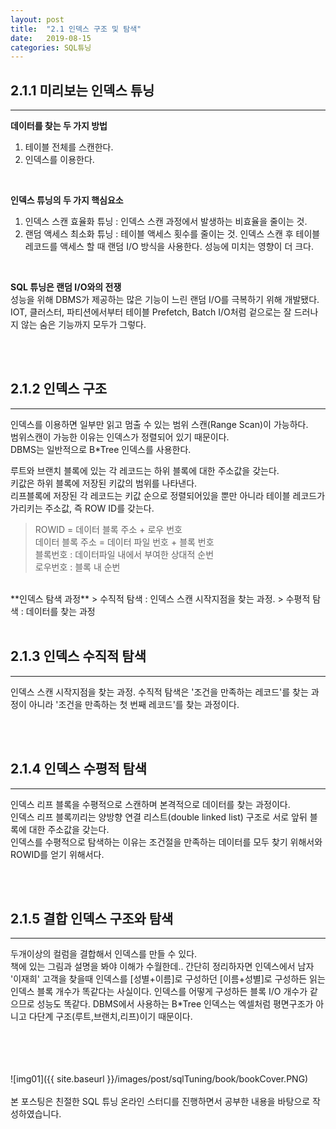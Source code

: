 ```yaml
---
layout: post
title:  "2.1 인덱스 구조 및 탐색"
date:   2019-08-15
categories: SQL튜닝
---  
```

## 2.1.1 미리보는 인덱스 튜닝
---
**데이터를 찾는 두 가지 방법**  
1) 테이블 전체를 스캔한다.  
2) 인덱스를 이용한다.  

<br>

**인덱스 튜닝의 두 가지 핵심요소**  
1) 인덱스 스캔 효율화 튜닝 : 인덱스 스캔 과정에서 발생하는 비효율을 줄이는 것.  
2) 랜덤 액세스 최소화 튜닝 : 테이블 액세스 횟수를 줄이는 것. 인덱스 스캔 후 테이블 레코드를 액세스 할 때 랜덤 I/O 방식을 사용한다. 성능에 미치는 영향이 더 크다.  

<br>

**SQL 튜닝은 랜덤 I/O와의 전쟁**  
성능을 위해 DBMS가 제공하는 많은 기능이 느린 랜덤 I/O를 극복하기 위해 개발됐다. IOT, 클러스터, 파티션에서부터 테이블 Prefetch, Batch I/O처럼 겉으로는 잘 드러나지 않는 숨은 기능까지 모두가 그렇다.  

<br>
<br>

## 2.1.2 인덱스 구조
---
인덱스를 이용하면 일부만 읽고 멈출 수 있는 범위 스캔(Range Scan)이 가능하다.  
범위스캔이 가능한 이유는 인덱스가 정렬되어 있기 때문이다.  
DBMS는 일반적으로 B*Tree 인덱스를 사용한다.

루트와 브랜치 블록에 있는 각 레코드는 하위 블록에 대한 주소값을 갖는다.  
키값은 하위 블록에 저장된 키값의 범위를 나타낸다.  
리프블록에 저장된 각 레코드는 키값 순으로 정렬되어있을 뿐만 아니라 테이블 레코드가 가리키는 주소값, 즉 ROW ID를 갖는다. 

> ROWID = 데이터 블록 주소 + 로우 번호  
> 데이터 블록 주소 = 데이터 파일 번호 + 블록 번호  
> 블록번호 : 데이터파일 내에서 부여한 상대적 순번  
> 로우번호 : 블록 내 순번  

<br>
**인덱스 탐색 과정**
> 수직적 탐색 : 인덱스 스캔 시작지점을 찾는 과정.  
> 수평적 탐색 : 데이터를 찾는 과정  

<br>
<br>

## 2.1.3 인덱스 수직적 탐색
---
인덱스 스캔 시작지점을 찾는 과정. 
수직적 탐색은 '조건을 만족하는 레코드'를 찾는 과정이 아니라 '조건을 만족하는 첫 번째 레코드'를 찾는 과정이다.

<br>
<br>

## 2.1.4 인덱스 수평적 탐색 
---
인덱스 리프 블록을 수평적으로 스캔하며 본격적으로 데이터를 찾는 과정이다.  
인덱스 리프 블록끼리는 양방향 연결 리스트(double linked list) 구조로 서로 앞뒤 블록에 대한 주소값을 갖는다.  
인덱스를 수평적으로 탐색하는 이유는 조건절을 만족하는 데이터를 모두 찾기 위해서와 ROWID를 얻기 위해서다.  

<br>
<br>

## 2.1.5 결합 인덱스 구조와 탐색 
---
두개이상의 컬럼을 결합해서 인덱스를 만들 수 있다.  
책에 있는 그림과 설명을 봐야 이해가 수월한데.. 간단히 정리하자면 인덱스에서 남자 '이재희' 고객을 찾을때 인덱스를 [성별+이름]로 구성하던 [이름+성별]로 구성하든 읽는 인덱스 블록 개수가 똑같다는 사실이다. 인덱스를 어떻게 구성하든 블록 I/O 개수가 같으므로 성능도 똑같다. DBMS에서 사용하는 B*Tree 인덱스는 엑셀처럼 평면구조가 아니고 다단계 구조(루트,브랜치,리프)이기 때문이다.  
  
  
  
<br>
<br>
<br>
<br>
![img01]({{ site.baseurl }}/images/post/sqlTuning/book/bookCover.PNG)<br>
<br>
본 포스팅은 친절한 SQL 튜닝 온라인 스터디를 진행하면서 공부한 내용을 바탕으로 작성하였습니다.<br>
<br>
<br>
<br>
